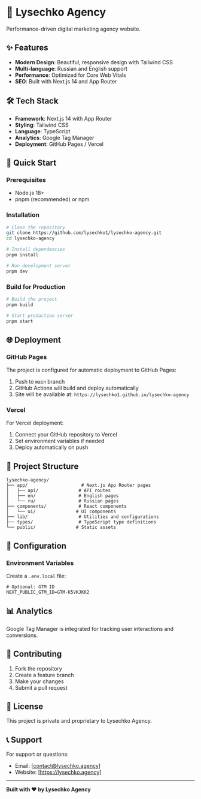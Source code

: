 # 🚀 Lysechko Agency

Performance-driven digital marketing agency website.

## ✨ Features

- **Modern Design**: Beautiful, responsive design with Tailwind CSS
- **Multi-language**: Russian and English support
- **Performance**: Optimized for Core Web Vitals
- **SEO**: Built with Next.js 14 and App Router

## 🛠️ Tech Stack

- **Framework**: Next.js 14 with App Router
- **Styling**: Tailwind CSS
- **Language**: TypeScript
- **Analytics**: Google Tag Manager
- **Deployment**: GitHub Pages / Vercel

## 🚀 Quick Start

### Prerequisites

- Node.js 18+
- pnpm (recommended) or npm

### Installation

```bash
# Clone the repository
git clone https://github.com/lysechko1/lysechko-agency.git
cd lysechko-agency

# Install dependencies
pnpm install

# Run development server
pnpm dev
```

### Build for Production

```bash
# Build the project
pnpm build

# Start production server
pnpm start
```



## 🌐 Deployment

### GitHub Pages

The project is configured for automatic deployment to GitHub Pages:

1. Push to `main` branch
2. GitHub Actions will build and deploy automatically
3. Site will be available at: `https://lysechko1.github.io/lysechko-agency`

### Vercel

For Vercel deployment:

1. Connect your GitHub repository to Vercel
2. Set environment variables if needed
3. Deploy automatically on push

## 📁 Project Structure

```
lysechko-agency/
├── app/                    # Next.js App Router pages
│   ├── api/               # API routes
│   ├── en/                # English pages
│   └── ru/                # Russian pages
├── components/            # React components
│   └── ui/               # UI components
├── lib/                   # Utilities and configurations
├── types/                 # TypeScript type definitions
└── public/               # Static assets
```

## 🔧 Configuration

### Environment Variables

Create a `.env.local` file:

```env
# Optional: GTM ID
NEXT_PUBLIC_GTM_ID=GTM-K5VKJKK2
```

## 📊 Analytics

Google Tag Manager is integrated for tracking user interactions and conversions.

## 🤝 Contributing

1. Fork the repository
2. Create a feature branch
3. Make your changes
4. Submit a pull request

## 📄 License

This project is private and proprietary to Lysechko Agency.

## 📞 Support

For support or questions:
- Email: [contact@lysechko.agency]
- Website: [https://lysechko.agency]

---

**Built with ❤️ by Lysechko Agency** 